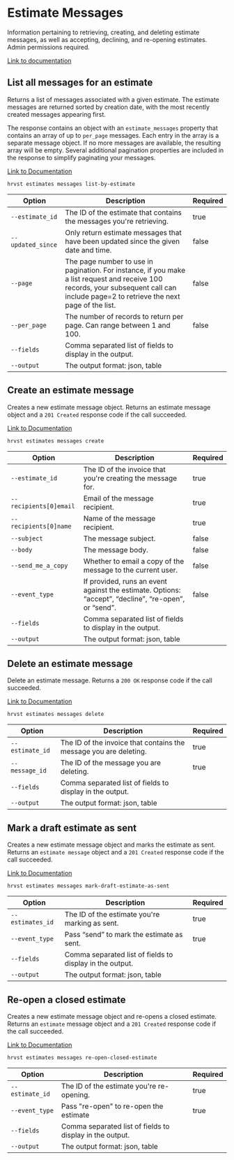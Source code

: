 # Estimate Messages

Information pertaining to retrieving, creating, and deleting estimate messages, as well as accepting, declining, and re-opening estimates. Admin permissions required.

[Link to documentation](https://help.getharvest.com/api-v2/estimates-api/estimates/estimate-messages/)

## List all messages for an estimate

Returns a list of messages associated with a given estimate. The estimate messages are returned sorted by creation date, with the most recently created messages appearing first.

The response contains an object with an `estimate_messages` property that contains an array of up to `per_page` messages. Each entry in the array is a separate message object. If no more messages are available, the resulting array will be empty. Several additional pagination properties are included in the response to simplify paginating your messages.

[Link to Documentation](https://help.getharvest.com/api-v2/estimates-api/estimates/estimate-messages/#list-all-messages-for-an-estimate)

```
hrvst estimates messages list-by-estimate
```

| Option            | Description                                                                                                                                                                            | Required |
| ----------------- | -------------------------------------------------------------------------------------------------------------------------------------------------------------------------------------- | -------- |
| `--estimate_id`   | The ID of the estimate that contains the messages you're retrieving.                                                                                                                   | true     |
| `--updated_since` | Only return estimate messages that have been updated since the given date and time.                                                                                                    | false    |
| `--page`          | The page number to use in pagination. For instance, if you make a list request and receive 100 records, your subsequent call can include page=2 to retrieve the next page of the list. | false    |
| `--per_page`      | The number of records to return per page. Can range between 1 and 100.                                                                                                                 | false    |
| `--fields`        | Comma separated list of fields to display in the output.                                                                                                                               |          |
| `--output`        | The output format: json, table                                                                                                                                                         |          |

## Create an estimate message

Creates a new estimate message object. Returns an estimate message object and a `201 Created` response code if the call succeeded.

[Link to Documentation](https://help.getharvest.com/api-v2/estimates-api/estimates/estimate-messages/#create-an-estimate-message)

```
hrvst estimates messages create
```

| Option                 | Description                                                                                          | Required |
| ---------------------- | ---------------------------------------------------------------------------------------------------- | -------- |
| `--estimate_id`        | The ID of the invoice that you're creating the message for.                                          | true     |
| `--recipients[0]email` | Email of the message recipient.                                                                      | true     |
| `--recipients[0]name`  | Name of the message recipient.                                                                       | true     |
| `--subject`            | The message subject.                                                                                 | false    |
| `--body`               | The message body.                                                                                    | false    |
| `--send_me_a_copy`     | Whether to email a copy of the message to the current user.                                          | false    |
| `--event_type`         | If provided, runs an event against the estimate. Options: “accept”, “decline”, “re-open”, or “send”. | false    |
| `--fields`             | Comma separated list of fields to display in the output.                                             |          |
| `--output`             | The output format: json, table                                                                       |          |

## Delete an estimate message

Delete an estimate message. Returns a `200 OK` response code if the call succeeded.

[Link to Documentation](https://help.getharvest.com/api-v2/estimates-api/estimates/estimate-messages/#delete-an-estimate-message)

```
hrvst estimates messages delete
```

| Option          | Description                                                       | Required |
| --------------- | ----------------------------------------------------------------- | -------- |
| `--estimate_id` | The ID of the invoice that contains the message you are deleting. | true     |
| `--message_id`  | The ID of the message you are deleting.                           | true     |
| `--fields`      | Comma separated list of fields to display in the output.          |          |
| `--output`      | The output format: json, table                                    |          |

## Mark a draft estimate as sent

Creates a new estimate message object and marks the estimate as sent. Returns an `estimate message` object and a `201 Created` response code if the call succeeded.

[Link to Documentation](https://help.getharvest.com/api-v2/estimates-api/estimates/estimate-messages/#mark-a-draft-estimate-as-sent)

```
hrvst estimates messages mark-draft-estimate-as-sent
```

| Option           | Description                                              | Required |
| ---------------- | -------------------------------------------------------- | -------- |
| `--estimates_id` | The ID of the estimate you're marking as sent.           | true     |
| `--event_type`   | Pass “send” to mark the estimate as sent.                | true     |
| `--fields`       | Comma separated list of fields to display in the output. |          |
| `--output`       | The output format: json, table                           |          |

## Re-open a closed estimate

Creates a new estimate message object and re-opens a closed estimate. Returns an `estimate` message object and a `201 Created` response code if the call succeeded.

[Link to Documentation](https://help.getharvest.com/api-v2/estimates-api/estimates/estimate-messages/#re-open-a-closed-estimate)

```
hrvst estimates messages re-open-closed-estimate
```

| Option          | Description                                              | Required |
| --------------- | -------------------------------------------------------- | -------- |
| `--estimate_id` | The ID of the estimate you're re-opening.                | true     |
| `--event_type`  | Pass "re-open" to re-open the estimate                   | true     |
| `--fields`      | Comma separated list of fields to display in the output. |          |
| `--output`      | The output format: json, table                           |          |
